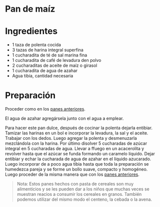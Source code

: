 # Pan de maíz

# Ingredientes

* 1 taza de polenta cocida
* 3 tazas de harina integral superfina
* 1 cucharadita de té de sal marina fina
* 1 cucharadita de café de levadura den polvo
* 2 cucharaditas de aceite de maíz o girasol
* 1 cucharadita de agua de azahar
* Agua tibia, cantidad necesaria

# Preparación

Proceder como en los [panes anteriores](../como-preparar-un-buen-pan/README).

El agua de azahar agregársela junto con el agua a emplear.

Para hacer este pan dulce, después de cocinar la polenta dejarla entibiar. Tamizar las harinas en un bol e incorporar la levadura, la sal y el aceite. Trabajar con los dedos. Luego agregar la polenta y desmenuzarla mezclándola con la harina. Por último disolver 5 cucharadas de azúcar integral en 5 cucharadas de agua. Llevar a ffuego en un acacerolita y revolver hasta que el azúcar se funda formando un caramelo líquido. Dejar entibiar y echar la cucharada de agua de azahar en el líquido azucarado. Luego incorporar de a poco agua tibia hasta que toda la preparación se humedezca pareja y se forme un bollo suave, compacto y homogéneo. Luego proceder de la misma manera que con los [panes anteriores](../como-preparar-un-buen-pan/README).

> Nota: Estos panes hechos con pasta de cereales son muy alimenticios y se les pueden dar a los niños que muchas veces se muestran reacios a consumir los cereales en granos.
> También podemos utilizar del mismo modo el centeno, la cebada o la avena.
